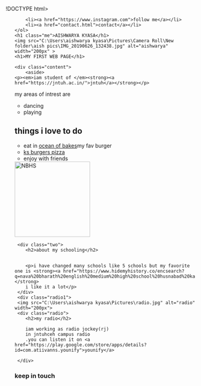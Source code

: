!DOCTYPE html>
<html>
<head>
	<title >aishwarya</title>
	<meta charset="utf-8"/>
<link rel="stylesheet" type="text/css" href="mystylesheet.css">
</head>
<body>
	<ol>
		
		<li><a href="https://www.instagram.com">follow me</a></li>
		<li><a href="contact.html">contact</a></li>
	</ol>
	<h1 class="me">AISHWARYA KYASA</h1>
	<img src="C:\Users\aishwarya kyasa\Pictures\Camera Roll\New folder\aish pics\IMG_20190626_132438.jpg" alt="aishwarya" width="200px" >
	<h1>MY FIRST WEB PAGE</h1>
	
    <div class="content">
    	<aside>
    <p><em>iam student of </em><strong><a href="https://jntuh.ac.in/">jntuh</a></strong></p>
</aside>
</div>
    <p>my areas of intrest are</p>
      <ul>
      	<li>
      		dancing
      	</li>
      	<li>
      		playing
      	</li>
      </ul>
     <h2>things i love to do </h2>
     <ul>
     	<li>eat in <a href="https://www.zomato.com/hyderabad/ocean-of-bakes-1-nizampet">ocean of bakes</a>my fav burger</li>
     	<li><a href="https://www.zomato.com/hyderabad/ks-bakers-kukatpally">ks burgers pizza</a></li>
     	<li>enjoy with friends</li>
     </ul> 
     <img src="C:\Users\aishwarya kyasa\Pictures\28181291112_35f002dd47_n.jpg" alt="NBHS" width="200px">
     
     <div class="two">
     	<h2>about my schooling</h2>
     	
     	
     	<p>i have changed many schools like 5 schools but my favorite one is <strong><a href="https://www.hidemyhistory.co/encsearch?q=nava%20bharath%20english%20medium%20high%20school%20husnabad%20karimnagar">NBHS</a></strong>
     	i like it a lot</p>
     </div>
     <div class="radio1">
     <img src="C:\Users\aishwarya kyasa\Pictures\radio.jpg" alt="radio" width="200px">
     <div class="radio">
     	<h2>my radio</h2>
     	
     	iam working as radio jockey(rj)
     	in jntuhceh campus radio
     	.you can listen it on <a href="https://play.google.com/store/apps/details?id=com.atiivanns.younify">younify</a> 

     </div>
 </div>
     <h3>keep in touch</h3>

</body>
</html>
